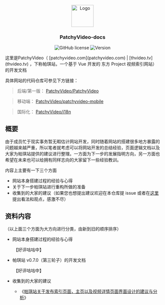 <p align="center">
  <img src="https://raw.githubusercontent.com/PatchyVideo/patchyvideo-vue/master/public/favicon.png" alt="Logo" width="72" height="72">
</p>
<h3 align="center">PatchyVideo-docs</h3>

<p align="center">
<img alt="GitHub license" src="https://img.shields.io/github/license/PatchyVideo/PatchyVideo-docs">
<img alt="Version" src="https://img.shields.io/badge/version-v0.1.0-blue">
</p>
这里是PatchyVideo（ [patchyvideo.com](patchyvideo.com) | [thvideo.tv](thvideo.tv) ，下称帕琪站，一个基于 Vue 开发的 东方 Project 视频索引网站）的开发文档

具体网站的代码仓库可参见下方链接：

> 后端/第一版： [PatchyVideo/PatchyVideo](https://github.com/PatchyVideo/PatchyVideo)

> 移动端： [PatchyVideo/patchyvideo-mobile](https://github.com/PatchyVideo/patchyvideo-mobile)

> 国际化： [PatchyVideo/i18n](https://github.com/PatchyVideo/i18n)

## 概要

由于成员忙于现实事务暂无暇估计网站开发，同时随着网站的搭建很多地方暴露的问题越来越严重，所以笔者就考虑可以将网站开发的总结经验，页面逻辑文档以及大家为帕琪站提供的建议进行整理。一方面为下一步的发展指明方向，另一方面也希望在未来也可以给拥有同样志向的大家留下一些经验教训。

内容上主要有一下三个方面

- 网站本身搭建过程的经验与心得
- 关于下一步帕琪站进行重构所做的准备
- 收集到的大家的建议（如果您也想提出建议欢迎在本仓库提 issue 或者在[这里](https://patchyvideo.com/#/forum/5e8fce11beb63ebb98f8b50c)提出看法和观点，感激不尽）

## 资料内容

（以上面三个方面为大方向进行分类，由新到旧的顺序排序）

- 网站本身搭建过程的经验与心得

  ​ 【好评咕咕中】

- 帕琪站 v0.7.0（第三轮子）的开发文档

  ​ 【好评咕咕中】

- 收集到的大家的建议

  - 《[帕琪站关于发布索引页面，主页以及视频详情页面界面设计的建议与分析](https://github.com/PatchyVideo/PatchyVideo-docs/blob/main/%E6%9C%80%E8%BF%91%E7%9A%84%E5%BB%BA%E8%AE%AE.md)》
